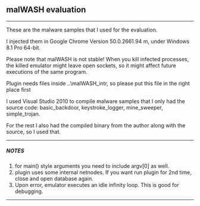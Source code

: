 ## malWASH evaluation
___

These are the malware samples that I used for the evaluation.

I injected them in Google Chrome Version 50.0.2661.94 m, under Windows 8.1 Pro 64-bit.

Please note that malWASH is not stable! When you kill infected processes, the 
killed emulator might leave open sockets, so it might affect future executions
of the same program. 

Plugin needs files inside ..\malWASH_intr, so please put this file in the right place first

I used Visual Studio 2010 to compile malware samples that I only had the source code:
basic_backdoor, keystroke_logger, mine_sweeper, simple_trojan.

For the rest I also had the compiled binary from the author along with the source, so I used that.
___

##### NOTES
1. for main() style arguments you need to include argv[0] as well.
2. plugin uses some internal netnodes. If you want run plugin for 2nd time, close and open database again.
3. Upon error, emulator executes an idle infinity loop. This is good for debugging.
___
